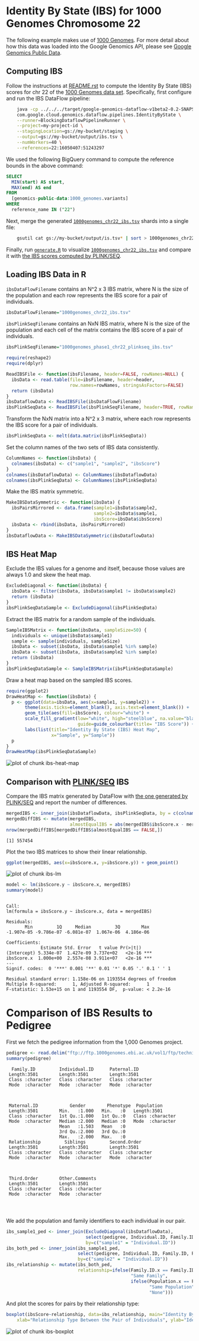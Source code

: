 <!-- Copyright 2014 Google Inc. All rights reserved. -->

<!-- Licensed under the Apache License, Version 2.0 (the "License"); -->
<!-- you may not use this file except in compliance with the License. -->
<!-- You may obtain a copy of the License at -->

<!--     http://www.apache.org/licenses/LICENSE-2.0 -->

<!-- Unless required by applicable law or agreed to in writing, software -->
<!-- distributed under the License is distributed on an "AS IS" BASIS, -->
<!-- WITHOUT WARRANTIES OR CONDITIONS OF ANY KIND, either express or implied. -->
<!-- See the License for the specific language governing permissions and -->
<!-- limitations under the License. -->

# Identity By State (IBS) for 1000 Genomes Chromosome 22

The following example makes use of [1000
Genomes](https://cloud.google.com/genomics/data/1000-genomes). For more detail
about how this data was loaded into the Google Genomics API, please see [Google
Genomics Public Data](https://cloud.google.com/genomics/data/1000-genomes).



## Computing IBS

Follow the instructions at [README.rst](../../../README.rst) to compute the
Identity By State (IBS) scores for chr 22 of the [1000 Genomes data
set](https://cloud.google.com/genomics/data/1000-genomes). Specifically, first
configure and run the IBS DataFlow pipeline:

```sh
    java -cp ../../../target/google-genomics-dataflow-v1beta2-0.2-SNAPSHOT.jar \
    com.google.cloud.genomics.dataflow.pipelines.IdentityByState \
    --runner=BlockingDataflowPipelineRunner \
    --project=my-project-id \
    --stagingLocation=gs://my-bucket/staging \
    --output=gs://my-bucket/output/ibs.tsv \
    --numWorkers=40 \
    --references=22:16050407:51243297
```

We used the following BigQuery command to compute the reference bounds in the
above command:

```sql
SELECT
  MIN(start) AS start,
  MAX(end) AS end
FROM
  [genomics-public-data:1000_genomes.variants]
WHERE
  reference_name IN ("22")
  ```

Next, merge the generated
[`1000genomes_chr22_ibs.tsv`](1000genomes_chr22_ibs.tsv) shards into a single
file:

```sh
    gsutil cat gs://my-bucket/output/is.tsv* | sort > 1000genomes_chr22_ibs.tsv
```

Finally, run [`generate.R`](generate.R) to visualize
[`1000genomes_chr22_ibs.tsv`](1000genomes_chr22_ibs.tsv) and compare it with
[the IBS scores computed by
PLINK/SEQ](https://raw.githubusercontent.com/deflaux/codelabs/qc-codelab/R/1000Genomes-BRCA1-analysis/data/plinkseqIBS/chr22/ALL.chr22.integrated_phase1_v3.20101123.snps_indels_svs.genotypes.ibs).

## Loading IBS Data in R

`ibsDataFlowFilename` contains an N^2 x 3 IBS matrix, where N is the size of the
population and each row represents the IBS score for a pair of individuals.


```r
ibsDataFlowFilename="1000genomes_chr22_ibs.tsv"
```

`ibsPlinkSeqFilename` contains an NxN IBS matrix, where N is the size of the population
and each cell of the matrix contains the IBS score of a pair of individuals.


```r
ibsPlinkSeqFilename="1000genomes_phase1_chr22_plinkseq_ibs.tsv"
```


```r
require(reshape2)
require(dplyr)

ReadIBSFile <- function(ibsFilename, header=FALSE, rowNames=NULL) {
  ibsData <- read.table(file=ibsFilename, header=header,
                        row.names=rowNames, stringsAsFactors=FALSE)
  return (ibsData)
}
ibsDataflowData <- ReadIBSFile(ibsDataFlowFilename)
ibsPlinkSeqData <- ReadIBSFile(ibsPlinkSeqFilename, header=TRUE, rowNames=1)
```

Transform the NxN matrix into a N^2 x 3 matrix, where each row represents the
IBS score for a pair of individuals.


```r
ibsPlinkSeqData <- melt(data.matrix(ibsPlinkSeqData))
```

Set the column names of the two sets of IBS data consistently.


```r
ColumnNames <- function(ibsData) {
  colnames(ibsData) <- c("sample1", "sample2", "ibsScore")
}
colnames(ibsDataflowData) <- ColumnNames(ibsDataflowData)
colnames(ibsPlinkSeqData) <- ColumnNames(ibsPlinkSeqData)
```

Make the IBS matrix symmetric.


```r
MakeIBSDataSymmetric <- function(ibsData) {
  ibsPairsMirrored <- data.frame(sample1=ibsData$sample2,
                                 sample2=ibsData$sample1,
                                 ibsScore=ibsData$ibsScore)
  ibsData <- rbind(ibsData, ibsPairsMirrored)
}
ibsDataflowData <- MakeIBSDataSymmetric(ibsDataflowData)
```

## IBS Heat Map

Exclude the IBS values for a genome and itself, because those values are always
1.0 and skew the heat map.


```r
ExcludeDiagonal <- function(ibsData) {
  ibsData <- filter(ibsData, ibsData$sample1 != ibsData$sample2)
  return (ibsData)
}
ibsPlinkSeqDataSample <- ExcludeDiagonal(ibsPlinkSeqData)
```

Extract the IBS matrix for a random sample of the individuals.


```r
SampleIBSMatrix <- function(ibsData, sampleSize=50) {
  individuals <- unique(ibsData$sample1)
  sample <- sample(individuals, sampleSize)
  ibsData <- subset(ibsData, ibsData$sample1 %in% sample)
  ibsData <- subset(ibsData, ibsData$sample2 %in% sample)
  return (ibsData)
}
ibsPlinkSeqDataSample <- SampleIBSMatrix(ibsPlinkSeqDataSample)
```

Draw a heat map based on the sampled IBS scores.


```r
require(ggplot2)
DrawHeatMap <- function(ibsData) {
  p <- ggplot(data=ibsData, aes(x=sample1, y=sample2)) +
       theme(axis.ticks=element_blank(), axis.text=element_blank()) +
       geom_tile(aes(fill=ibsScore), colour="white") +
       scale_fill_gradient(low="white", high="steelblue", na.value="black",
                           guide=guide_colourbar(title= "IBS Score")) +
       labs(list(title="Identity By State (IBS) Heat Map",
                 x="Sample", y="Sample"))
  p
}
DrawHeatMap(ibsPlinkSeqDataSample)
```

<img src="figure/ibs-heat-map-1.png" title="plot of chunk ibs-heat-map" alt="plot of chunk ibs-heat-map" style="display: block; margin: auto;" />

## Comparison with [PLINK/SEQ](https://atgu.mgh.harvard.edu/plinkseq/) IBS

Compare the IBS matrix generated by DataFlow with [the one generated by
PLINK/SEQ](https://raw.githubusercontent.com/deflaux/codelabs/qc-codelab/R/1000Genomes-BRCA1-analysis/data/plinkseqIBS/chr22/ALL.chr22.integrated_phase1_v3.20101123.snps_indels_svs.genotypes.ibs)
and report the number of differences.


```r
mergedIBS <- inner_join(ibsDataflowData, ibsPlinkSeqData, by = c(colnames(ibsDataflowData)[1:2]))
mergedDiffIBS <- mutate(mergedIBS, 
                        almostEqualIBS = abs(mergedIBS$ibsScore.x - mergedIBS$ibsScore.y) < 1e-6)
nrow(mergedDiffIBS[mergedDiffIBS$almostEqualIBS == FALSE,])
```

```
[1] 557454
```

Plot the two IBS matrices to show their linear relationship.


```r
ggplot(mergedIBS, aes(x=ibsScore.x, y=ibsScore.y)) + geom_point()
```

<img src="figure/ibs-lm-1.png" title="plot of chunk ibs-lm" alt="plot of chunk ibs-lm" style="display: block; margin: auto;" />


```r
model <- lm(ibsScore.y ~ ibsScore.x, mergedIBS)
summary(model)
```

```

Call:
lm(formula = ibsScore.y ~ ibsScore.x, data = mergedIBS)

Residuals:
       Min         1Q     Median         3Q        Max 
-1.907e-05 -9.786e-07 -6.081e-07  1.067e-06  4.186e-06 

Coefficients:
             Estimate Std. Error   t value Pr(>|t|)    
(Intercept) 5.334e-07  1.427e-09 3.737e+02   <2e-16 ***
ibsScore.x  1.000e+00  2.557e-08 3.911e+07   <2e-16 ***
---
Signif. codes:  0 '***' 0.001 '**' 0.01 '*' 0.05 '.' 0.1 ' ' 1

Residual standard error: 1.158e-06 on 1193554 degrees of freedom
Multiple R-squared:      1,	Adjusted R-squared:      1 
F-statistic: 1.53e+15 on 1 and 1193554 DF,  p-value: < 2.2e-16
```

Comparison of IBS Results to Pedigree
===================================================

First we fetch the pedigree information from the 1,000 Genomes project.

```r
pedigree <- read.delim("ftp://ftp.1000genomes.ebi.ac.uk/vol1/ftp/technical/working/20130606_sample_info/20130606_g1k.ped", as.is=TRUE)
summary(pedigree)
```

```
  Family.ID         Individual.ID      Paternal.ID       
 Length:3501        Length:3501        Length:3501       
 Class :character   Class :character   Class :character  
 Mode  :character   Mode  :character   Mode  :character  
                                                         
                                                         
                                                         
 Maternal.ID            Gender        Phenotype  Population       
 Length:3501        Min.   :1.000   Min.   :0   Length:3501       
 Class :character   1st Qu.:1.000   1st Qu.:0   Class :character  
 Mode  :character   Median :2.000   Median :0   Mode  :character  
                    Mean   :1.503   Mean   :0                     
                    3rd Qu.:2.000   3rd Qu.:0                     
                    Max.   :2.000   Max.   :0                     
 Relationship         Siblings         Second.Order      
 Length:3501        Length:3501        Length:3501       
 Class :character   Class :character   Class :character  
 Mode  :character   Mode  :character   Mode  :character  
                                                         
                                                         
                                                         
 Third.Order        Other.Comments    
 Length:3501        Length:3501       
 Class :character   Class :character  
 Mode  :character   Mode  :character  
                                      
                                      
                                      
```

We add the population and family identifiers to each individual in our pair.

```r
ibs_sample1_ped <- inner_join(ExcludeDiagonal(ibsDataflowData),
                              select(pedigree, Individual.ID, Family.ID, Population),
                              by=c("sample1" = "Individual.ID"))
ibs_both_ped <- inner_join(ibs_sample1_ped,
                           select(pedigree, Individual.ID, Family.ID, Population),
                           by=c("sample2" = "Individual.ID"))
ibs_relationship <- mutate(ibs_both_ped,
                           relationship=ifelse(Family.ID.x == Family.ID.y,
                                               "Same Family",
                                               ifelse(Population.x == Population.y,
                                                      "Same Population",
                                                      "None")))
```

And plot the scores for pairs by their relationship type:

```r
boxplot(ibsScore~relationship, data=ibs_relationship, main="Identity By State Results compared to Pedigree", 
    xlab="Relationship Type Between the Pair of Individuals", ylab="Identity By State Score")
```

<img src="figure/ibs-boxplot-1.png" title="plot of chunk ibs-boxplot" alt="plot of chunk ibs-boxplot" style="display: block; margin: auto;" />
